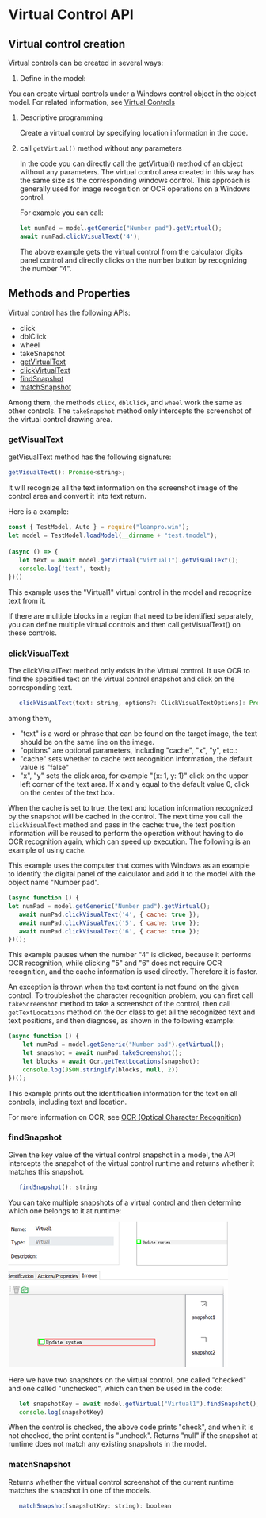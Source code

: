 # Virtual Control API

## Virtual control creation

Virtual controls can be created in several ways:

1. Define in the model:

You can create virtual controls under a Windows control object in the object model. For related information, see [Virtual Controls](../model_mgr/virtual_control.md)

1. Descriptive programming

   Create a virtual control by specifying location information in the code.

2. call `getVirtual()` method without any parameters

   In the code you can directly call the getVirtual\(\) method of an object without any parameters. The virtual control area created in this way has the same size as the corresponding windows control. This approach is generally used for image recognition or OCR operations on a Windows control.

   For example you can call:

   ```javascript
   let numPad = model.getGeneric("Number pad").getVirtual();
   await numPad.clickVisualText('4');
   ```

   The above example gets the virtual control from the calculator digits panel control and directly clicks on the number button by recognizing the number "4".

## Methods and Properties

Virtual control has the following APIs:

* click
* dblClick
* wheel
* takeSnapshot
* [getVirtualText](virtual_api.md#getVirtualText)
* [clickVirtualText](virtual_api.md#clickVirtualText)
* [findSnapshot](virtual_api.md#findSnapshot)
* [matchSnapshot](virtual_api.md#matchSnapshot)

Among them, the methods `click`, `dblClick`, and `wheel` work the same as other controls. The `takeSnapshot` method only intercepts the screenshot of the virtual control drawing area.

### getVisualText

getVisualText method has the following signature:

```javascript
getVisualText(): Promise<string>;
```

It will recognize all the text information on the screenshot image of the control area and convert it into text return.

Here is a example:

```javascript
const { TestModel, Auto } = require("leanpro.win");
let model = TestModel.loadModel(__dirname + "test.tmodel");

(async () => {
   let text = await model.getVirtual("Virtual1").getVisualText();
   console.log('text', text);
})()
```

This example uses the "Virtual1" virtual control in the model and recognize text from it.

If there are multiple blocks in a region that need to be identified separately, you can define multiple virtual controls and then call getVisualText\(\) on these controls.

### clickVisualText

The clickVisualText method only exists in the Virtual control. It use OCR to find the specified text on the virtual control snapshot and click on the corresponding text.

```javascript
   clickVisualText(text: string, options?: ClickVisualTextOptions): Promise<void>;
```

among them,

* "text" is a word or phrase that can be found on the target image, the text should be on the same line on the image.
* "options" are optional parameters, including "cache", "x", "y", etc.:
* "cache" sets whether to cache text recognition information, the default value is "false"
* "x", "y" sets the click area, for example "{x: 1, y: 1}" click on the upper left corner of the text area. If x and y equal to the default value 0, click on the center of the text box.

When the cache is set to true, the text and location information recognized by the snapshot will be cached in the control. The next time you call the `clickVisualText` method and pass in the cache: true, the text position information will be reused to perform the operation without having to do OCR recognition again, which can speed up execution. The following is an example of using `cache`.

This example uses the computer that comes with Windows as an example to identify the digital panel of the calculator and add it to the model with the object name "Number pad".

```javascript
(async function () {
let numPad = model.getGeneric("Number pad").getVirtual();
   await numPad.clickVisualText('4', { cache: true });
   await numPad.clickVisualText('5', { cache: true });
   await numPad.clickVisualText('6', { cache: true });
})();
```

This example pauses when the number "4" is clicked, because it performs OCR recognition, while clicking "5" and "6" does not require OCR recognition, and the cache information is used directly. Therefore it is faster.

An exception is thrown when the text content is not found on the given control. To troubleshot the character recognition problem, you can first call `takeScreenshot` method to take a screenshot of the control, then call `getTextLocations` method on the `Ocr` class to get all the recognized text and text positions, and then diagnose, as shown in the following example:

```javascript
(async function () {
    let numPad = model.getGeneric("Number pad").getVirtual();
    let snapshot = await numPad.takeScreenshot();
    let blocks = await Ocr.getTextLocations(snapshot);
    console.log(JSON.stringify(blocks, null, 2))
})();
```

This example prints out the identification information for the text on all controls, including text and location.

For more information on OCR, see [OCR \(Optical Character Recognition\)](ocr.md)

### findSnapshot

Given the key value of the virtual control snapshot in a model, the API intercepts the snapshot of the virtual control runtime and returns whether it matches this snapshot.

```javascript
   findSnapshot(): string
```

You can take multiple snapshots of a virtual control and then determine which one belongs to it at runtime:

![](../.gitbook/assets/virtual_snapshot.png)

Here we have two snapshots on the virtual control, one called "checked" and one called "unchecked", which can then be used in the code:

```javascript
   let snapshotKey = await model.getVirtual("Virtual1").findSnapshot();
   console.log(snapshotKey)
```

When the control is checked, the above code prints "check", and when it is not checked, the print content is "uncheck". Returns "null" if the snapshot at runtime does not match any existing snapshots in the model.

### matchSnapshot

Returns whether the virtual control screenshot of the current runtime matches the snapshot in one of the models.

```javascript
   matchSnapshot(snapshotKey: string): boolean
```

